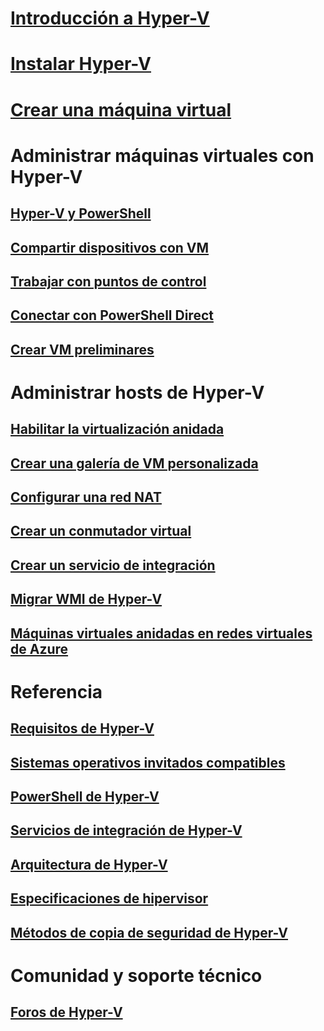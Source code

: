 # [Introducción a Hyper-V](./about/index.md)
# [Instalar Hyper-V](quick-start/enable-hyper-v.md)
# [Crear una máquina virtual](quick-start/quick-create-virtual-machine.md)

# Administrar máquinas virtuales con Hyper-V
## [Hyper-V y PowerShell](quick-start/try-hyper-v-powershell.md)
## [Compartir dispositivos con VM](user-guide/enhanced-session-mode.md)
## [Trabajar con puntos de control](user-guide/checkpoints.md)
## [Conectar con PowerShell Direct](user-guide/powershell-direct.md)
## [Crear VM preliminares](user-guide/create-pre-release-vm.md)

# Administrar hosts de Hyper-V
## [Habilitar la virtualización anidada](user-guide/nested-virtualization.md)
## [Crear una galería de VM personalizada](user-guide/custom-gallery.md)
## [Configurar una red NAT](user-guide/setup-nat-network.md)
## [Crear un conmutador virtual](quick-start/connect-to-network.md)
## [Crear un servicio de integración](user-guide/make-integration-service.md)
## [Migrar WMI de Hyper-V](user-guide/refactor-wmiv1-to-wmiv2.md)
## [Máquinas virtuales anidadas en redes virtuales de Azure](user-guide/nested-virtualization-azure-virtual-network.md) 

# Referencia
## [Requisitos de Hyper-V](reference/hyper-v-requirements.md)
## [Sistemas operativos invitados compatibles](about/supported-guest-os.md)
## [PowerShell de Hyper-V](https://technet.microsoft.com/library/hh848559.aspx)
## [Servicios de integración de Hyper-V](reference/integration-services.md)
## [Arquitectura de Hyper-V](reference/hyper-v-architecture.md)
## [Especificaciones de hipervisor](reference/tlfs.md)
## [Métodos de copia de seguridad de Hyper-V](reference/HyperVBackupApproaches.md)

# Comunidad y soporte técnico
## [Foros de Hyper-V](https://social.technet.microsoft.com/Forums/windowsserver/en-US/home?forum=winserverhyperv)
